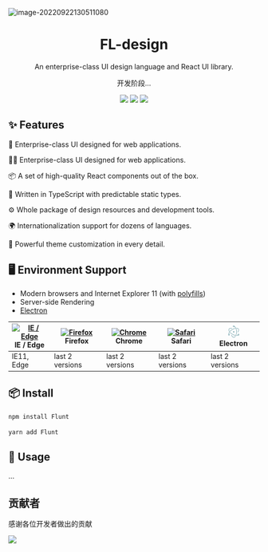 ![image-20220922130511080](https://found-img-blog.oss-cn-hangzhou.aliyuncs.com/img/image-20220922130511080.png)

<h1 align="center"> FL-design</h1>

<div align="center">
  An enterprise-class UI design language and React UI library.
</div>
<div align="center">
  <p>开发阶段...</p>
  <img src="https://img.shields.io/static/v1?label=React&message=v18.0.0&color=blue&style=flat-square"/>
   <img src="https://img.shields.io/static/v1?label=TypeScript&message=%20&color=blue&style=flat-square"/>
       <img src="https://img.shields.io/static/v1?label=SCSS&message=%20&color=ff69b4&style=flat-square&logoColor=white&labelColor=ff69b4"/>
</div>

<div align="left">
  <h2>✨ Features</h2>
   <p>🌈 Enterprise-class UI designed for web applications.</p>
  <p>🐱‍🏍 Enterprise-class UI designed for web applications.</p>
  <p>📦 A set of high-quality React components out of the box.</p>
  <p>🤑 Written in TypeScript with predictable static types.</p>
  <p>⚙️ Whole package of design resources and development tools.</p>
  <p>🌍 Internationalization support for dozens of languages.</p>
  <p>🎨 Powerful theme customization in every detail.</p>
</div>



## 🖥 Environment Support
- Modern browsers and Internet Explorer 11 (with [polyfills](https://stackoverflow.com/questions/57020976/polyfills-in-2019-for-ie11))
- Server-side Rendering
- [Electron](https://www.electronjs.org/)

| [<img src="https://raw.githubusercontent.com/alrra/browser-logos/master/src/edge/edge_48x48.png" alt="IE / Edge" width="24px" height="24px" />](http://godban.github.io/browsers-support-badges/)<br>IE / Edge | [<img src="https://raw.githubusercontent.com/alrra/browser-logos/master/src/firefox/firefox_48x48.png" alt="Firefox" width="24px" height="24px" />](http://godban.github.io/browsers-support-badges/)<br>Firefox | [<img src="https://raw.githubusercontent.com/alrra/browser-logos/master/src/chrome/chrome_48x48.png" alt="Chrome" width="24px" height="24px" />](http://godban.github.io/browsers-support-badges/)<br>Chrome | [<img src="https://raw.githubusercontent.com/alrra/browser-logos/master/src/safari/safari_48x48.png" alt="Safari" width="24px" height="24px" />](http://godban.github.io/browsers-support-badges/)<br>Safari | [<img src="https://raw.githubusercontent.com/alrra/browser-logos/master/src/electron/electron_48x48.png" alt="Electron" width="24px" height="24px" />](http://godban.github.io/browsers-support-badges/)<br>Electron |
| --- | --- | --- | --- | --- |
| IE11, Edge | last 2 versions | last 2 versions | last 2 versions | last 2 versions |


## 📦 Install

```bash
npm install Flunt
```

```bash
yarn add Flunt
```

## 🔨 Usage

...

## 贡献者

感谢各位开发者做出的贡献

<a href="https://github.com/Nanxiangscholar/FL-Design/graphs/contributors">
  <img src="https://contrib.rocks/image?repo=Nanxiangscholar/FL-Design?columns={10}" />
</a>
